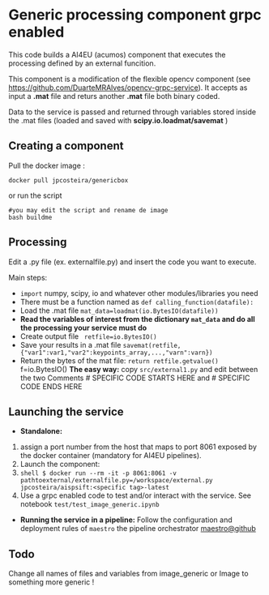 # Generic processing component grpc enabled
This code builds a AI4EU (acumos) component that executes the processing defined by an external funcition.

This component is a modification of the flexible opencv component (see https://github.com/DuarteMRAlves/opencv-grpc-service).
It accepts as input a **.mat** file and returs another **.mat** file both binary coded. 

Data to the service is passed and returned through variables stored inside the .mat files (loaded and saved with **scipy.io.loadmat/savemat** )

## Creating a component
Pull the docker image :
```shell
docker pull jpcosteira/genericbox
```
or run the script  
```shell
#you may edit the script and rename de image
bash buildme
```
## Processing
Edit a .py file (ex. externalfile.py) and insert the code you want to execute.

Main steps:
- ```import``` numpy, scipy, io and whatever other modules/libraries you need
- There must be a function named as ```def calling_function(datafile):```
- Load the .mat file ```mat_data=loadmat(io.BytesIO(datafile))```
- **Read the variables of interest from the dictionary ```mat_data``` and do all the processing your service must do**
- Create output file ``` retfile=io.BytesIO()```
- Save your results in a .mat file ```savemat(retfile,{"var1":var1,"var2":keypoints_array,...,"varn":varn})```
- Return the bytes of the mat file: ```return retfile.getvalue()```
f=io.BytesIO()
**The easy way:** copy ```src/external1.py``` and edit between the two Comments # SPECIFIC CODE STARTS HERE and # SPECIFIC CODE ENDS HERE 

## Launching the service
* **Standalone:** 
 1. assign a port number from the host that maps to port 8061 exposed by the docker container (mandatory for AI4EU pipelines).
 2. Launch the component: 
 3. ```shell $ docker run --rm -it -p 8061:8061 -v pathtoexternal/externalfile.py=/workspace/external.py jpcosteira/aispsift:<specific tag>-latest```
 4. Use a grpc enabled code to test and/or interact with the service. See notebook ```test/test_image_generic.ipynb```
* **Running the service in a pipeline:** Follow the configuration and deployment rules of ```maestro``` the pipeline orchestrator [maestro@github](https://github.com/jpcosteira/maestro)

## Todo
Change all names of files and variables from image_generic or Image to something more generic !
